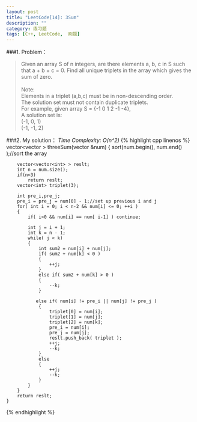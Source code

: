```yaml
---
layout: post
title: "LeetCode[14]: 3Sum"
description: ""
category: 练习题
tags: [C++, LeetCode,  刷题]
---
```

###1. Problem：
<blockquote>
Given an array S of n integers, are there elements a, b, c in S such that a + b + c = 0. Find all unique triplets in the array which gives the sum of zero.<br><br>
Note:<br>
Elements in a triplet (a,b,c) must be in non-descending order.<br>
The solution set must not contain duplicate triplets.<br>
For example, given array S = {-1 0 1 2 -1 -4},<br>
A solution set is:<br>
(-1, 0, 1)<br>
(-1, -1, 2)<br>
</blockquote>

###2. My solution：
*Time Complexity: O(n^2)*
{% highlight cpp linenos %}
    vector<vector<int> > threeSum(vector<int> &num) {
        sort(num.begin(), num.end() );//sort the array
        
        vector<vector<int> > reslt;
        int n = num.size();
        if(n<3)
            return reslt;
        vector<int> triplet(3);

        int pre_i,pre_j;
        pre_i = pre_j = num[0] - 1;//set up previous i and j
        for( int i = 0; i < n-2 && num[i] <= 0; ++i )
        {
            if( i>0 && num[i] == num[ i-1] ) continue;
            
            int j = i + 1;
            int k = n - 1;
            while( j < k)
            {
                int sum2 = num[i] + num[j];
                if( sum2 + num[k] < 0 )
                {
                    ++j;
                }
                else if( sum2 + num[k] > 0 )
                {
                    --k;
                }
                
               else if( num[i] != pre_i || num[j] != pre_j )
                {
                    triplet[0] = num[i];
                    triplet[1] = num[j];
                    triplet[2] = num[k];
                    pre_i = num[i];
                    pre_j = num[j];
                    reslt.push_back( triplet );
                    ++j;
                    --k;
                }
                else
                {
                    ++j;
                    --k; 
                }
            }
        }
        return reslt;
    }

{% endhighlight %}
